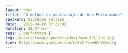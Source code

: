 ```yaml
---
layout: post
title:  "O melhor da monitoração de Web Performance"
speakers: Davidson Fellipe
date:   2015-04-10 07:37:00
duration: 38:07 min
tags: [ performace ]
img: /assets/image/speakers/davidson-fellipe.jpg
link: https://www.youtube.com/watch?v=mHFuWVyxcTg
---
```

